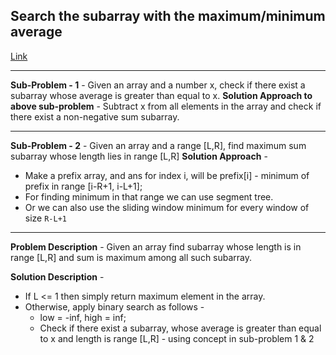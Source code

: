 ## Search the subarray with the maximum/minimum average
[Link](https://cp-algorithms.com/others/maximum_average_segment.html)

---

**Sub-Problem - 1** - Given an array and a number x, check if there exist a subarray whose average is greater than equal to x.
**Solution Approach to above sub-problem** - Subtract x from all elements in the array and check if there exist a non-negative sum subarray.

---

**Sub-Problem - 2** - Given an array and a range [L,R], find maximum sum subarray whose length lies in range [L,R]
**Solution Approach** - 
* Make a prefix array, and ans for index i, will be prefix[i] - minimum of prefix in range [i-R+1, i-L+1];
* For finding minimum in that range we can use segment tree.
* Or we can also use the sliding window minimum for every window of size `R-L+1`

---

**Problem Description** - Given an array find subarray whose length is in range [L,R] and sum is maximum among all such subarray.

**Solution Description** - 
* If L <= 1 then simply return maximum element in the array.
* Otherwise, apply binary search as follows - 
  * low = -inf, high = inf;
  * Check if there exist a subarray, whose average is greater than equal to x and length is range [L,R] - using concept in sub-problem 1 & 2


